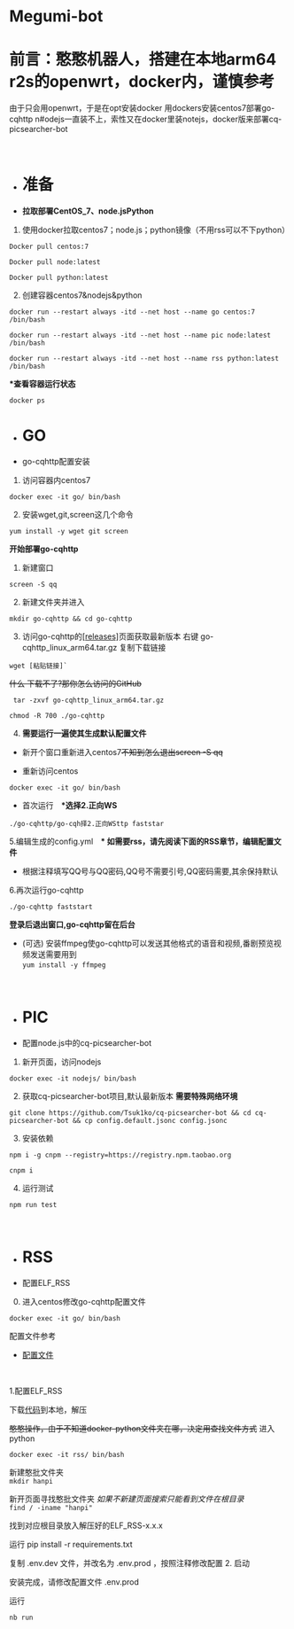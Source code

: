 # Megumi-bot
# 前言：憨憨机器人，搭建在本地arm64 r2s的openwrt，docker内，谨慎参考
由于只会用openwrt，于是在opt安装docker  用dockers安装centos7部署go-cqhttp
n#odejs一直装不上，索性又在docker里装notejs，docker版来部署cq-picsearcher-bot

&nbsp;

* # 准备
* __拉取部署CentOS_7、node.jsPython__

1. 使用docker拉取centos7；node.js；python镜像（不用rss可以不下python）
```
Docker pull centos:7
```
```
Docker pull node:latest  
```
```
Docker pull python:latest
```
2. 创建容器centos7&nodejs&python
```
docker run --restart always -itd --net host --name go centos:7 /bin/bash
```
```
docker run --restart always -itd --net host --name pic node:latest /bin/bash
```
```
docker run --restart always -itd --net host --name rss python:latest /bin/bash
```
 __*查看容器运行状态__

`docker ps`

* # GO
* go-cqhttp配置安装
1. 访问容器内centos7
```
docker exec -it go/ bin/bash
```
2. 安装wget,git,screen这几个命令
```
yum install -y wget git screen
```
__开始部署go-cqhttp__

1. 新建窗口
```
screen -S qq
```
2. 新建文件夹并进入
```
mkdir go-cqhttp && cd go-cqhttp
```
3. 访问go-cqhttp的[[releases]](https://github.com/Mrs4s/go-cqhttp/releases)页面获取最新版本
右键 go-cqhttp_linux_arm64.tar.gz 复制下载链接
```
wget [粘贴链接]`
```
 ~~什么 下载不了?那你怎么访问的GitHub~~
```
 tar -zxvf go-cqhttp_linux_arm64.tar.gz
```
```
chmod -R 700 ./go-cqhttp
```
 4. __需要运行一遍使其生成默认配置文件__
* 新开个窗口重新进入centos7~~不知到怎么退出screen -S qq~~

* 重新访问centos
```
docker exec -it go/ bin/bash
  ```
* 首次运行　__*选择2.正向WS__

 ``` 
 ./go-cqhttp/go-cqh择2.正向WSttp faststar
 ```
5.编辑生成的config.yml　__* 如需要rss，请先阅读下面的RSS章节，编辑配置文件__

* 根据注释填写QQ号与QQ密码,QQ号不需要引号,QQ密码需要,其余保持默认

6.再次运行go-cqhttp
```
./go-cqhttp faststart
```

__登录后退出窗口,go-cqhttp留在后台__

* (可选)  安装ffmpeg使go-cqhttp可以发送其他格式的语音和视频,番剧预览视频发送需要用到    
`yum install -y ffmpeg`

&nbsp;

* # PIC
* 配置node.js中的cq-picsearcher-bot

1. 新开页面，访问nodejs
```
docker exec -it nodejs/ bin/bash
```
2. 获取cq-picsearcher-bot项目,默认最新版本 __需要特殊网络环境__
```
git clone https://github.com/Tsuk1ko/cq-picsearcher-bot && cd cq-picsearcher-bot && cp config.default.jsonc config.jsonc
```
3. 安装依赖
```
npm i -g cnpm --registry=https://registry.npm.taobao.org
```
```
cnpm i
```
4. 运行测试
```
npm run test
```

&nbsp;

* # RSS
* 配置ELF_RSS

0. 进入centos修改go-cqhttp配置文件   
```
docker exec -it go/ bin/bash
```
配置文件参考

   * [配置文件](https://github.com/Quan666/ELF_RSS/blob/2.0/docs/%E9%83%A8%E7%BD%B2%E6%95%99%E7%A8%8B.md/)

&nbsp;

1.配置ELF_RSS

下载[代码](https://github.com/Quan666/ELF_RSS/releases)到本地，解压

~~憨憨操作，由于不知道docker-python文件夹在哪，决定用查找文件方式~~
进入python
```
docker exec -it rss/ bin/bash
```
新建憨批文件夹   
`mkdir hanpi`

新开页面寻找憨批文件夹 *如果不新建页面搜索只能看到文件在根目录*   
`find / -iname "hanpi"`   

找到对应根目录放入解压好的ELF_RSS-x.x.x

运行 pip install -r requirements.txt

复制 .env.dev 文件，并改名为 .env.prod ，按照注释修改配置
2. 启动

 安装完成，请修改配置文件 .env.prod

运行

```
nb run
```

